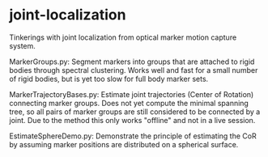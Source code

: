 # joint-localization
Tinkerings with joint localization from optical marker motion capture system.

MarkerGroups.py: Segment markers into groups that are attached to rigid bodies through spectral clustering. Works well and fast for a small number of rigid bodies, but is yet too slow for full body marker sets.

MarkerTrajectoryBases.py: Estimate joint trajectories (Center of Rotation) connecting marker groups.
Does not yet compute the minimal spanning tree, so all pairs of marker groups
are still considered to be connected by a joint.
Due to the method this only works "offline" and not in a live session.

EstimateSphereDemo.py: Demonstrate the principle of estimating the CoR by
assuming marker positions are distributed on a spherical surface.
